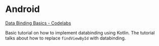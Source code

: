 # Android

[Data Binding Basics - Codelabs](https://codelabs.developers.google.com/codelabs/kotlin-android-training-data-binding-basics/index.html)

Basic tutorial on how to implement databinding using Kotlin. The tutorial talks about how to replace `findViewById` with databinding.
